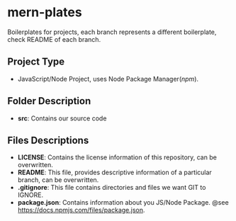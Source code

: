# mern-plates
Boilerplates for projects, each branch represents a different boilerplate, check README of each branch.

## Project Type
* JavaScript/Node Project, uses Node Package Manager(*npm*).

## Folder Description
* **src**: Contains our source code

## Files Descriptions
* **LICENSE**: Contains the license information of this repository, can be overwritten.
* **README**: This file, provides descriptive information of a particular branch, can be overwritten.
* **.gitignore**: This file contains directories and files we want GIT to IGNORE.
* **package.json**: Contains information about you JS/Node Package. @see https://docs.npmjs.com/files/package.json.
